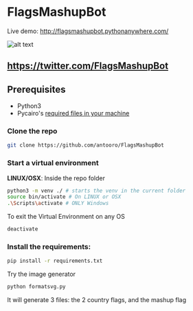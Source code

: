# FlagsMashupBot

Live demo:
http://flagsmashupbot.pythonanywhere.com/



![alt text](https://i.imgur.com/LSepqer.png)

https://twitter.com/FlagsMashupBot
-------------------------------------------------------

## Prerequisites
 - Python3
 - Pycairo's [required files in your machine](https://pycairo.readthedocs.io/en/latest/getting_started.html)

### Clone the repo
```bash
git clone https://github.com/antooro/FlagsMashupBot
````

### Start a virtual environment
**LINUX/OSX**: Inside the repo folder
```bash
python3 -m venv ./ # starts the venv in the current folder
source bin/activate # On LINUX or OSX
.\Scripts\activate # ONLY Windows
```

To exit the Virtual Environment on any OS
```bash
deactivate
```

### Install the requirements:
```bash
pip install -r requirements.txt
```

Try the image generator 

```bash
python formatsvg.py
```

It will generate 3 files: the 2 country flags, and the mashup flag
